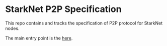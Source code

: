 
# StarkNet P2P Specification

This repo contains and tracks the specification of P2P protocol for StarkNet nodes.

The main entry point is the [here](./p2p/starknet-p2p.md).
